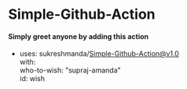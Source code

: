 # Simple-Github-Action

#### Simply greet anyone by adding this action

- uses: sukreshmanda/Simple-Github-Action@v1.0<br />
  with:<br />
   who-to-wish: "supraj-amanda"<br />
  id: wish<br />
